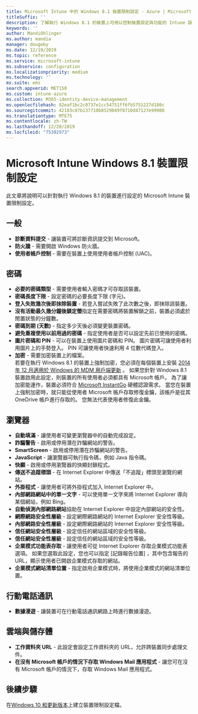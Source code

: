 ```yaml
---
title: Microsoft Intune 中的 Windows 8.1 裝置限制設定 - Azure | Microsoft Docs
titleSuffix: ''
description: 了解執行 Windows 8.1 的裝置上可用以控制裝置設定與功能的 Intune 設定。
keywords: ''
author: MandiOhlinger
ms.author: mandia
manager: dougeby
ms.date: 12/19/2019
ms.topic: reference
ms.service: microsoft-intune
ms.subservice: configuration
ms.localizationpriority: medium
ms.technology: ''
ms.suite: ems
search.appverid: MET150
ms.custom: intune-azure
ms.collection: M365-identity-device-management
ms.openlocfilehash: 82eaf1bc2c0737e1cc54751ff6fb5751227d180c
ms.sourcegitcommit: 42183c87b137710b8529049f8710d47127e99900
ms.translationtype: MTE75
ms.contentlocale: zh-TW
ms.lasthandoff: 12/20/2019
ms.locfileid: "75302973"
---
```

# <a name="microsoft-intune-windows-81-device-restriction-settings"></a>Microsoft Intune Windows 8.1 裝置限制設定

此文章將說明可以針對執行 Windows 8.1 的裝置進行設定的 Microsoft Intune 裝置限制設定。

## <a name="general"></a>一般

- **診斷資料提交** - 讓裝置可將診斷資訊提交到 Microsoft。
- **防火牆** - 需要開啟 Windows 防火牆。
- **使用者帳戶控制** - 需要在裝置上使用使用者帳戶控制 (UAC)。

## <a name="password"></a>密碼
- **必要的密碼類型** - 需要使用者輸入密碼才可存取該裝置。
- **密碼長度下限** - 設定密碼的必要長度下限 (字元)。
- **登入失敗幾次後即抹除裝置** - 若登入嘗試失敗了此次數之後，即抹除該裝置。
- **沒有活動最久幾分鐘後鎖定螢**指定在需要密碼將裝置解鎖之前，裝置必須處於閒置狀態的分鐘數。
- **密碼到期 (天數)** - 指定多少天後必須變更裝置密碼。
- **避免重複使用以前用過的密碼** - 指定使用者是否可以設定先前已使用的密碼。
- **圖片密碼和 PIN** - 可以在裝置上使用圖片密碼和 PIN。 圖片密碼可讓使用者利用圖片上的手勢登入。 PIN 可讓使用者快速利用 4 位數代碼登入。
- **加密** - 需要加密裝置上的檔案。<br>若要在執行 Windows 8.1 的裝置上強制加密，您必須在每個裝置上安裝 [2014 年 12 月適用於 Windows 的 MDM 用戶端更新](https://support.microsoft.com/kb/3013816) 。
如果您針對 Windows 8.1 裝置啟用此設定，則裝置的所有使用者必須都具有 Microsoft 帳戶。
為了讓加密能運作，裝置必須符合 [Microsoft InstantGo](https://blogs.windows.com/windowsexperience/2014/06/19/instantgo-a-better-way-to-sleep/#IBHULcTfI4PokO8X.97) 硬體認證需求。
當您在裝置上強制加密時，就只能從使用者 Microsoft 帳戶存取修復金鑰，該帳戶是從其 OneDrive 帳戶進行存取的。 您無法代表使用者修復此金鑰。 

## <a name="browser"></a>瀏覽器
- **自動填滿** - 讓使用者可變更瀏覽器中的自動完成設定。
- **詐騙警告** - 啟用或停用潛在詐騙網站的警告。
- **SmartScreen** - 啟用或停用潛在詐騙網站的警告。
- **JavaScript** - 讓瀏覽器可執行指令碼，例如 Java 指令碼。
- **快顯** - 啟用或停用瀏覽器的快顯封鎖程式。
- **傳送不追蹤標頭** - 在 Internet Explorer 中傳送「不追蹤」標頭至瀏覽的網站。
- **外掛程式** - 讓使用者可將外掛程式加入 Internet Explorer 中。
- **內部網路網站中的單一文字** - 可以使用單一文字來將 Internet Explorer 導向某個網站，例如 Bing。
- **自動偵測內部網路網站**協助在 Internet Explorer 中設定內部網站的安全性。
- **網際網路安全性層級** - 設定網際網路網站的 Internet Explorer 安全性等級。
- **內部網路安全性層級** - 設定網際網路網站的 Internet Explorer 安全性等級。
- **信任網站安全性層級** - 設定信任的網站區域的安全性等級。
- **信任網站安全性層級** - 設定信任的網站區域的安全性等級。
- **企業模式功能表存取** - 讓使用者可從 Internet Explorer 存取企業模式功能表選項。
如果您選取此設定，您也可以指定 [記錄報告位置]  ，其中包含報告的 URL，顯示使用者已開啟企業模式存取的網站。
- **企業模式網站清單位置** - 指定啟用企業模式時，將使用企業模式的網站清單位置。

## <a name="cellular"></a>行動電話通訊
- **數據漫遊** - 讓裝置可在行動電話通訊網路上時進行數據漫遊。

## <a name="cloud-and-storage"></a>雲端與儲存體
- **工作資料夾 URL** - 此設定會設定工作資料夾的 URL，允許跨裝置同步處理文件。
- **在沒有 Microsoft 帳戶的情況下存取 Windows Mail 應用程式** - 讓您可在沒有 Microsoft 帳戶的情況下，存取 Windows Mail 應用程式。

## <a name="next-steps"></a>後續步驟

在[Windows 10 和更新版本](device-restrictions-windows-10.md)上建立裝置限制設定檔。
